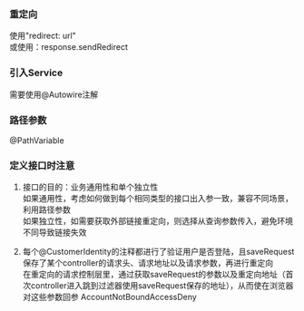 ### 重定向
使用"redirect: url"  
或使用：response.sendRedirect

### 引入Service
需要使用@Autowire注解

### 路径参数
@PathVariable

### 定义接口时注意
1. 接口的目的：业务通用性和单个独立性  
如果通用性，考虑如何做到每个相同类型的接口出入参一致，兼容不同场景，利用路径参数  
如果独立性，如需要获取外部链接重定向，则选择从查询参数传入，避免环境不同导致链接失效    

2. 每个@CustomerIdentity的注释都进行了验证用户是否登陆，且saveRequest保存了某个controller的请求头、请求地址以及请求参数，再进行重定向  
在重定向的请求控制层里，通过获取saveRequest的参数以及重定向地址（首次controller进入跳到过滤器使用saveRequest保存的地址），从而使在浏览器对这些参数回参
AccountNotBoundAccessDeny
